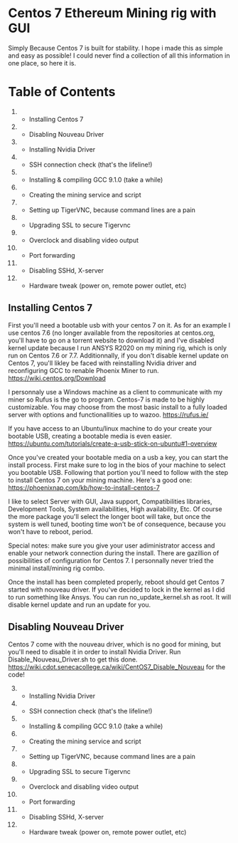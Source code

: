 # Centos 7 Ethereum Mining rig with GUI
Simply Because Centos 7 is built for stability. I hope i made this as simple and easy as possible! I could never find a collection of all this information in one place, so here it is.

# Table of Contents 
1. -  Installing Centos 7 
2. -  Disabling Nouveau Driver
3. -  Installing Nvidia Driver
4. -  SSH connection check (that's the lifeline!)
5. -  Installing & compiling GCC 9.1.0 (take a while)
6. -  Creating the mining service and script
7. -  Setting up TigerVNC, because command lines are a pain
8. -  Upgrading SSL to secure Tigervnc
9. -  Overclock and disabling video output 
10. - Port forwarding
11. - Disabling SSHd, X-server
12. - Hardware tweak (power on, remote power outlet, etc)

## Installing Centos 7

First you'll need a bootable usb with your centos 7 on it. As for an example I use centos 7.6 (no longer available from the repositories at centos.org, you'll have to go on a torrent website to download it) and I've disabled kernel update because I run ANSYS R2020 on my mining rig, which is only run on Centos 7.6 or 7.7. Additionnally, if you don't disable kernel update on Centos 7, you'll likley be faced with reinstalling Nvidia driver and reconfiguring GCC to renable Phoenix Miner to run.  
https://wiki.centos.org/Download
  
I personnaly use a Windows machine as a client to communicate with my miner so Rufus is the go to program. Centos-7 is made to be highly customizable. You may choose from the most basic install to a fully loaded server with options and functionallities up to wazoo. 
https://rufus.ie/   
  
If you have access to an Ubuntu/linux machine to do your create your bootable USB, creating a bootable media is even easier.  
https://ubuntu.com/tutorials/create-a-usb-stick-on-ubuntu#1-overview  

Once you've created your bootable media on a usb a key, you can start the install process. First make sure to log in the bios of your machine to select you bootable USB. Following that portion you'll need to follow with the step to install Centos 7 on your mining machine. Here's a good one:  
https://phoenixnap.com/kb/how-to-install-centos-7    

I like to select Server with GUI, Java support, Compatibilities libraries, Development Tools, System availabilities, High availability, Etc. Of course the more package you'll select the longer boot will take, but once the system is well tuned, booting time won't be of consequence, because you won't have to reboot, period.   

Special notes: make sure you give your user adiministrator access and enable your network connection during the install. There are gazillion of possibilities of configuration for Centos 7. I personnally never tried the minimal install/mining rig combo.  

Once the install has been completed properly, reboot should get Centos 7 started with nouveau driver. If you've decided to lock in the kernel as I did to run something like Ansys. You can run no_update_kernel.sh as root. It will disable kernel update and run an update for you. 

##  Disabling Nouveau Driver  
Centos 7 come with the nouveau driver, which is no good for mining, but you'll need to disable it in order to install Nvidia Driver. Run Disable_Nouveau_Driver.sh to get this done. https://wiki.cdot.senecacollege.ca/wiki/CentOS7_Disable_Nouveau for the code! 

3. -  Installing Nvidia Driver
4. -  SSH connection check (that's the lifeline!)
5. -  Installing & compiling GCC 9.1.0 (take a while)
6. -  Creating the mining service and script
7. -  Setting up TigerVNC, because command lines are a pain
8. -  Upgrading SSL to secure Tigervnc
9. -  Overclock and disabling video output 
10. - Port forwarding
11. - Disabling SSHd, X-server
12. - Hardware tweak (power on, remote power outlet, etc)
